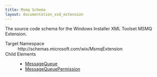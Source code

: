 ```yaml
---
title: Msmq Schema
layout: documentation_xsd_extension
---
```

<p>       The source code schema for the Windows Installer XML Toolset MSMQ Extension.     </p>
<dl>
  <dt>Target Namespace</dt>
  <dd>http://schemas.microsoft.com/wix/MsmqExtension</dd>
  <dt>Child Elements</dt>
  <dd>
    <ul>
      <li>
        <a href="./messagequeue" class="extension">MessageQueue</a>
      </li>
      <li>
        <a href="./messagequeuepermission" class="extension">MessageQueuePermission</a>
      </li>
    </ul>
  </dd>
</dl>
